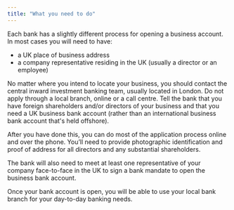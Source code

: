 ```yaml
---
title: "What you need to do"
---
```

Each bank has a slightly different process for opening a business account. In most cases you will need to have:
- a UK place of business address 
- a company representative residing in the UK (usually a director or an employee)
 
No matter where you intend to locate your business, you should contact the central inward investment banking team, usually located in London.  Do not apply through a local branch, online or a call centre. Tell the bank that you have foreign shareholders and/or directors of your business and that you need a UK business bank account (rather than an international business bank account that's held offshore).
 
After you have done this, you can do most of the application process online and over the phone. You’ll need to provide photographic identification and proof of address for all directors and any substantial shareholders.


The bank will also need to meet at least one representative of your company face-to-face in the UK to sign a bank mandate to open the business bank account. 


Once your bank account is open, you will be able to use your local bank branch for your day-to-day banking needs.


